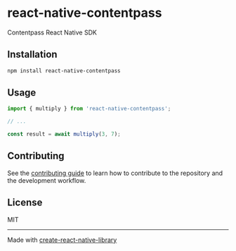 # react-native-contentpass

Contentpass React Native SDK

## Installation

```sh
npm install react-native-contentpass
```

## Usage


```js
import { multiply } from 'react-native-contentpass';

// ...

const result = await multiply(3, 7);
```


## Contributing

See the [contributing guide](CONTRIBUTING.md) to learn how to contribute to the repository and the development workflow.

## License

MIT

---

Made with [create-react-native-library](https://github.com/callstack/react-native-builder-bob)
